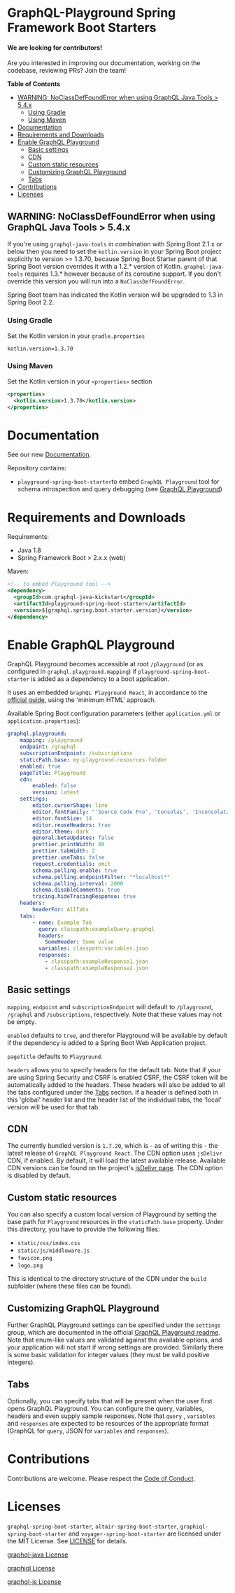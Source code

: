 # GraphQL-Playground Spring Framework Boot Starters

#### We are looking for contributors!

Are you interested in improving our documentation, working on the codebase, reviewing PRs? Join the team!

<!-- START doctoc generated TOC please keep comment here to allow auto update -->
<!-- DON'T EDIT THIS SECTION, INSTEAD RE-RUN doctoc TO UPDATE -->
**Table of Contents**

  - [WARNING: NoClassDefFoundError when using GraphQL Java Tools > 5.4.x](#warning-noclassdeffounderror-when-using-graphql-java-tools--54x)
    - [Using Gradle](#using-gradle)
    - [Using Maven](#using-maven)
- [Documentation](#documentation)
- [Requirements and Downloads](#requirements-and-downloads)
- [Enable GraphQL Playground](#enable-graphql-playground)
  - [Basic settings](#basic-settings)
  - [CDN](#cdn)
  - [Custom static resources](#custom-static-resources)
  - [Customizing GraphQL Playground](#customizing-graphql-playground)
  - [Tabs](#tabs)
- [Contributions](#contributions)
- [Licenses](#licenses)

<!-- END doctoc generated TOC please keep comment here to allow auto update -->

## WARNING: NoClassDefFoundError when using GraphQL Java Tools > 5.4.x

If you're using `graphql-java-tools` in combination with Spring Boot 2.1.x or below then you need to
set the
`kotlin.version` in your Spring Boot project explicitly to version >= 1.3.70, because Spring Boot
Starter parent of that Spring Boot version overrides it with a 1.2.* version of Kotlin.
`graphql-java-tools` requires 1.3.* however because of its coroutine support. If you don't override
this version you will run into a `NoClassDefFoundError`.

Spring Boot team has indicated the Kotlin version will be upgraded to 1.3 in Spring Boot 2.2.

### Using Gradle

Set the Kotlin version in your `gradle.properties`

```
kotlin.version=1.3.70
```

### Using Maven

Set the Kotlin version in your `<properties>` section

```xml
<properties>
  <kotlin.version>1.3.70</kotlin.version>
</properties>
```

# Documentation

See our new [Documentation](https://www.graphql-java-kickstart.com/spring-boot/).

Repository contains:

* `playground-spring-boot-starter`to embed `GraphQL Playground` tool for schema introspection and
  query debugging (see [GraphQL Playground](https://github.com/prisma/graphql-playground))

# Requirements and Downloads

Requirements:

* Java 1.8
* Spring Framework Boot > 2.x.x (web)

Maven:

```xml
<!-- to embed Playground tool -->
<dependency>
  <groupId>com.graphql-java-kickstart</groupId>
  <artifactId>playground-spring-boot-starter</artifactId>
  <version>${graphql.spring.boot.starter.version}</version>
</dependency>

```

# Enable GraphQL Playground

GraphQL Playground becomes accessible at root `/playground` (or as configured
in `graphql.playground.mapping`)
if `playground-spring-boot-starter` is added as a dependency to a boot application.

It uses an embedded `GraphQL Playground React`, in accordance to
the [official guide](https://github.com/prisma/graphql-playground#as-html-page), using the 'minimum
HTML' approach.

Available Spring Boot configuration parameters (either `application.yml`
or `application.properties`):

```yaml
graphql.playground:
    mapping: /playground
    endpoint: /graphql
    subscriptionEndpoint: /subscriptions
    staticPath.base: my-playground-resources-folder
    enabled: true
    pageTitle: Playground
    cdn:
        enabled: false
        version: latest
    settings:
        editor.cursorShape: line
        editor.fontFamily: "'Source Code Pro', 'Consolas', 'Inconsolata', 'Droid Sans Mono', 'Monaco', monospace"
        editor.fontSize: 14
        editor.reuseHeaders: true
        editor.theme: dark
        general.betaUpdates: false
        prettier.printWidth: 80
        prettier.tabWidth: 2
        prettier.useTabs: false
        request.credentials: omit
        schema.polling.enable: true
        schema.polling.endpointFilter: "*localhost*"
        schema.polling.interval: 2000
        schema.disableComments: true
        tracing.hideTracingResponse: true
    headers:
        headerFor: AllTabs
    tabs:
        - name: Example Tab
          query: classpath:exampleQuery.graphql
          headers:
            SomeHeader: Some value
          variables: classpath:variables.json
          responses:
            - classpath:exampleResponse1.json
            - classpath:exampleResponse2.json
```

## Basic settings

`mapping`, `endpoint` and `subscriptionEndpoint` will default to `/playground`, `/graphql`
and `/subscriptions`, respectively. Note that these values may not be empty.

`enabled` defaults to `true`, and therefor Playground will be available by default if the dependency
is added to a Spring Boot Web Application project.

`pageTitle` defaults to `Playground`.

`headers` allows you to specify headers for the default tab. Note that if your are using Spring
Security and CSRF is enabled CSRF, the CSRF token will be automatically added to the headers. These
headers will also be added to all the tabs configured under the [Tabs](#tabs) section. If a header
is defined both in this 'global' header list and the header list of the individual tabs, the 'local'
version will be used for that tab.

## CDN

The currently bundled version is `1.7.20`, which is - as of writing this - the latest release
of `GraphQL Playground React`. The CDN option uses `jsDelivr` CDN, if enabled. By default, it will
load the latest available release. Available CDN versions can be found on the project's
[jsDelivr page](https://www.jsdelivr.com/package/npm/graphql-playground-react). The CDN option is
disabled by default.

## Custom static resources

You can also specify a custom local version of Playground by setting the base path for `Playground`
resources in the `staticPath.base` property. Under this directory, you have to provide the following
files:

* `static/css/index.css`
* `static/js/middleware.js`
* `favicon.png`
* `logo.png`

This is identical to the directory structure of the CDN under the `build` subfolder (where these
files can be found).

## Customizing GraphQL Playground

Further GraphQL Playground settings can be specified under the `settings` group, which are
documented in the official
[GraphQL Playground readme](https://github.com/prisma/graphql-playground#settings). Note that
enum-like values are validated against the available options, and your application will not start if
wrong settings are provided. Similarly there is some basic validation for integer values (they must
be valid positive integers).

## Tabs

Optionally, you can specify tabs that will be present when the user first opens GraphQL Playground.
You can configure the query, variables, headers and even supply sample responses. Note that `query`
, `variables` and `responses` are expected to be resources of the appropriate format (GraphQL
for `query`, JSON for `variables` and `responses`).

# Contributions

Contributions are welcome. Please respect
the [Code of Conduct](http://contributor-covenant.org/version/1/3/0/).

# Licenses

`graphql-spring-boot-starter`, `altair-spring-boot-starter`, `graphiql-spring-boot-starter`
and `voyager-spring-boot-starter` are licensed under the MIT License. See [LICENSE](LICENSE.md) for
details.

[graphql-java License](https://github.com/andimarek/graphql-java/blob/master/LICENSE.md)

[graphiql License](https://github.com/graphql/graphiql/blob/master/LICENSE)

[graphql-js License](https://github.com/graphql/graphql-js/blob/master/LICENSE)

